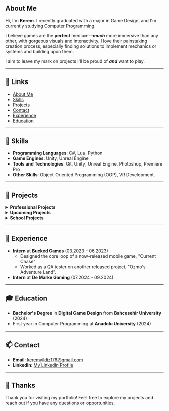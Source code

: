 ## About Me 



Hi, I'm **Kerem**. I recently graduated with a major in Game Design, and I'm currently studying Computer Programming.

I believe games are the **perfect** medium—***much*** more immersive than any other, with gorgeous visuals and interactivity. I love their painstaking creation process, especially finding solutions to implement mechanics or systems and building upon them.

I aim to leave my mark on projects I'll be proud of ***and*** want to play.



---

## 🔗 Links

- [About Me](#about-me)
- [Skills](#-skills)
- [Projects](#-projects)
- [Contact](#-contact)
- [Experience](#-experience)
- [Education](#-education)

---

## 🚀 Skills

- **Programming Languages**: C#, Lua, Python
- **Game Engines**: Unity, Unreal Engine
- **Tools and Technologies**: Git, Unity, Unreal Engine, Photoshop, Premiere Pro
- **Other Skills**: Object-Oriented Programming (OOP), VR Development.

---

## 📂 Projects

<details>
<summary><strong>Professional Projects</strong></summary>

### Ozmo's Adventure Land
![ozmo](https://github.com/user-attachments/assets/b7b88f35-236d-41ea-9ded-ca50f5f2248a)

- **Description**: First released project I partook in as an intern at **Bucked Games**. Helped in various roles, mainly QA and playtesting. Later aided with SFX design and music.
- **SFX & Music**: [Ozmo_SFX](https://github.com/Kiru671/Ozmo_SFX)
- **Website Link**: [Ozmo's Adventure Land Website](https://www.ozmoadventureland.com/)
- **Playstore Link**: [Ozmo's Adventure Land Google Playstore](https://play.google.com/store/apps/details?id=com.Solen.OzmoAdventureLandMain&hl=en)

---

### Current Chase
![cs](https://github.com/user-attachments/assets/68e49cf6-d41a-4eca-a3da-ac53ee0dc8cc)

- **Description**: Designed core game loop and worked on the touch controls. Another project I worked on as an intern at **Bucked Games**.
- **Appstore Link**: [Current Chase Appstore Link](https://apps.apple.com/tr/app/current-chase/id6467595304?platform=iphone)

</details>

<details>
<summary><strong>Upcoming Projects</strong></summary>

### Strange Presence

  ![Strange-Presence](https://github.com/user-attachments/assets/1666faed-6ca5-46b1-a38e-27d75c8858a2)

  - **Description**: A bootcamp project focusing on a weighted randomized and expandable upgrade system, initially created in under 2 weeks. 
  - **Video**: [Watch the video](https://youtu.be/nJcriZbDFSc)
  - **Repo**: [Strange Presence Repo](https://github.com/Kiru671/Strange-Presence)


### Secret Project
![early_enemies](https://github.com/user-attachments/assets/490202ae-229d-449d-882c-866abf445195)

- **Description**: We're hard at work on a project putting all we've learned to the test. Stay tuned for more!

</details>

<details>
<summary><strong>School Projects</strong></summary>

### Highway Run
![Highway Run](https://github.com/user-attachments/assets/f584fe93-533d-4a31-94fa-990ac041a92b)

- **Description**: A solo endless runner project completed in under a month using UE4 visual scripting. I also created the music for the game.
- **Gameplay Video**: [![Watch the video](https://img.youtube.com/vi/7tafZ5Es0os/default.jpg)](https://www.youtube.com/watch?v=7tafZ5Es0os)
- **Itch.io Link**: [Highway Run](https://kiru176.itch.io/highway-run)

---

### Project EFB
![Project EFB](https://github.com/user-attachments/assets/1746bb70-e1dc-4ff8-9736-4c6baaf3596a)

- **Description**: A group project focusing on traversal with glide/flight mechanics. I managed the movement logic using a state machine design pattern.
- **Scripts**: [OOP Work and Movement Logic](https://github.com/Kiru671/EFB_Scripts)
- **Video**: [![Watch the video](https://img.youtube.com/vi/qzQkWC-rh-Q/default.jpg)](https://youtu.be/qzQkWC-rh-Q?si=um-Q7rwCQgm69dyF&t=208)

---

### Hazard Hunt
![Hazard Hunt](https://github.com/user-attachments/assets/9af755d5-ed35-4286-a562-73ae394f6850)

- **Description**: Developed during a game jam to raise earthquake awareness. I worked on the modular level system, breakable objects, and audio.
- **Itch.io Link**: [Hazard Hunt](https://kiru176.itch.io/hazard-hunt)

---

### Apocalypse Hauler (VR)

- **Description**: A VR experience simulating a post-apocalyptic scenario. I worked on movement mechanics, controls, and a quest system utilizing ScriptableObjects.
- **Video**: [![Watch the video](https://img.youtube.com/vi/M6d6syOWEkg/default.jpg)](https://youtu.be/M6d6syOWEkg)
- **Scripts**: [Relevant Scripts](https://github.com/Kiru671/Apocalypse_Hauler_Scripts)

</details>

  


---

## 💼 Experience

- **Intern** at **Bucked Games** (03.2023 - 06.2023)
  - Designed the core loop of a now-released mobile game, "Current Chase"
  - Worked as a QA tester on another released project, "Ozmo's Adventure Land".
- **Intern** at **De Marke Gaming** (07.2024 - 09.2024)

---

## 🎓 Education

- **Bachelor's Degree** in **Digital Game Design** from **Bahcesehir University** (2024)
- First year in Computer Programming at **Anadolu University** (2024)

---

## 📫 Contact

- **Email**: keremyildiz176@gmail.com
- **LinkedIn**: [My LinkedIn Profile](https://www.linkedin.com/in/kiruyildiz/)

---

## 🙏 Thanks

Thank you for visiting my portfolio! Feel free to explore my projects and reach out if you have any questions or opportunities.
